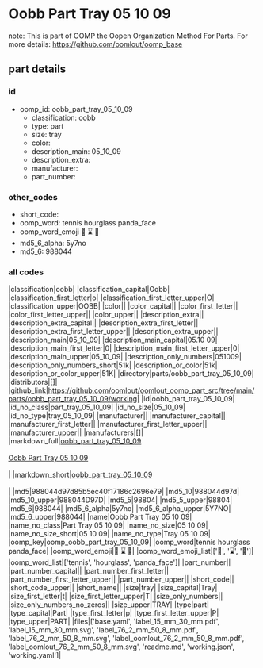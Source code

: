 # Oobb Part Tray 05 10 09  

note: This is part of OOMP the Oopen Organization Method For Parts. For more details: https://github.com/oomlout/oomp_base

##  part details





### id
* oomp_id: oobb_part_tray_05_10_09
  * classification: oobb
  * type: part
  * size: tray
  * color: 
  * description_main: 05_10_09
  * description_extra: 
  * manufacturer: 
  * part_number: 

### other_codes
* short_code: 
* oomp_word: tennis hourglass panda_face
* oomp_word_emoji :tennis: :hourglass: :panda_face:
* md5_6_alpha: 5y7no
* md5_6: 988044

### all codes 
|classification|oobb|
|classification_capital|Oobb|
|classification_first_letter|o|
|classification_first_letter_upper|O|
|classification_upper|OOBB|
|color||
|color_capital||
|color_first_letter||
|color_first_letter_upper||
|color_upper||
|description_extra||
|description_extra_capital||
|description_extra_first_letter||
|description_extra_first_letter_upper||
|description_extra_upper||
|description_main|05_10_09|
|description_main_capital|05.10 09|
|description_main_first_letter|0|
|description_main_first_letter_upper|0|
|description_main_upper|05_10_09|
|description_only_numbers|051009|
|description_only_numbers_short|51k|
|description_or_color|51k|
|description_or_color_upper|51K|
|directory|parts/oobb_part_tray_05_10_09|
|distributors|[]|
|github_link|https://github.com/oomlout/oomlout_oomp_part_src/tree/main/parts/oobb_part_tray_05_10_09/working|
|id|oobb_part_tray_05_10_09|
|id_no_class|part_tray_05_10_09|
|id_no_size|05_10_09|
|id_no_type|tray_05_10_09|
|manufacturer||
|manufacturer_capital||
|manufacturer_first_letter||
|manufacturer_first_letter_upper||
|manufacturer_upper||
|manufacturers|[]|
|markdown_full|[oobb_part_tray_05_10_09](https://github.com/oomlout/oomlout_oomp_part_src/tree/main/parts/oobb_part_tray_05_10_09/working)<br>[](https://github.com/oomlout/oomlout_oomp_part_src/tree/main/parts/oobb_part_tray_05_10_09/working)<br>[Oobb Part Tray 05 10 09](https://github.com/oomlout/oomlout_oomp_part_src/tree/main/parts/oobb_part_tray_05_10_09/working)<br><br>|
|markdown_short|[oobb_part_tray_05_10_09](https://github.com/oomlout/oomlout_oomp_part_src/tree/main/parts/oobb_part_tray_05_10_09/working)<br><br>|
|md5|988044d97d85b5ec40f17186c2696e79|
|md5_10|988044d97d|
|md5_10_upper|988044D97D|
|md5_5|98804|
|md5_5_upper|98804|
|md5_6|988044|
|md5_6_alpha|5y7no|
|md5_6_alpha_upper|5Y7NO|
|md5_6_upper|988044|
|name|Oobb Part Tray 05 10 09|
|name_no_class|Part Tray 05 10 09|
|name_no_size|05 10 09|
|name_no_size_short|05 10 09|
|name_no_type|Tray 05 10 09|
|oomp_key|oomp_oobb_part_tray_05_10_09|
|oomp_word|tennis hourglass panda_face|
|oomp_word_emoji|:tennis: :hourglass: :panda_face:|
|oomp_word_emoji_list|[':tennis:', ':hourglass:', ':panda_face:']|
|oomp_word_list|['tennis', 'hourglass', 'panda_face']|
|part_number||
|part_number_capital||
|part_number_first_letter||
|part_number_first_letter_upper||
|part_number_upper||
|short_code||
|short_code_upper||
|short_name||
|size|tray|
|size_capital|Tray|
|size_first_letter|t|
|size_first_letter_upper|T|
|size_only_numbers||
|size_only_numbers_no_zeros||
|size_upper|TRAY|
|type|part|
|type_capital|Part|
|type_first_letter|p|
|type_first_letter_upper|P|
|type_upper|PART|
|files|['base.yaml', 'label_15_mm_30_mm.pdf', 'label_15_mm_30_mm.svg', 'label_76_2_mm_50_8_mm.pdf', 'label_76_2_mm_50_8_mm.svg', 'label_oomlout_76_2_mm_50_8_mm.pdf', 'label_oomlout_76_2_mm_50_8_mm.svg', 'readme.md', 'working.json', 'working.yaml']|
